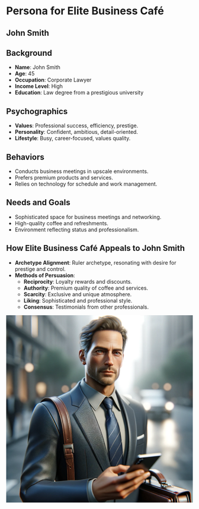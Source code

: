 # Persona for Elite Business Café

## John Smith
## Background
- **Name**: John Smith
- **Age**: 45
- **Occupation**: Corporate Lawyer
- **Income Level**: High
- **Education**: Law degree from a prestigious university

## Psychographics
- **Values**: Professional success, efficiency, prestige.
- **Personality**: Confident, ambitious, detail-oriented.
- **Lifestyle**: Busy, career-focused, values quality.

## Behaviors
- Conducts business meetings in upscale environments.
- Prefers premium products and services.
- Relies on technology for schedule and work management.

## Needs and Goals
- Sophisticated space for business meetings and networking.
- High-quality coffee and refreshments.
- Environment reflecting status and professionalism.

## How Elite Business Café Appeals to John Smith
- **Archetype Alignment**: Ruler archetype, resonating with desire for prestige and control.
- **Methods of Persuasion**:
  - **Reciprocity**: Loyalty rewards and discounts.
  - **Authority**: Premium quality of coffee and services.
  - **Scarcity**: Exclusive and unique atmosphere.
  - **Liking**: Sophisticated and professional style.
  - **Consensus**: Testimonials from other professionals.

![John Smith, Corporate Lawyer](images/persona.png)
